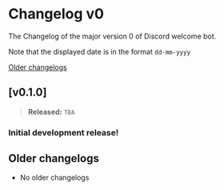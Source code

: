 # Changelog v0

The Changelog of the major version 0 of Discord welcome bot.

Note that the displayed date is in the format `dd-mm-yyyy`

[Older changelogs](#older-changelogs)

## [v0.1.0]
> **Released:** `TBA`

### Initial development release!

## Older changelogs
- No older changelogs
